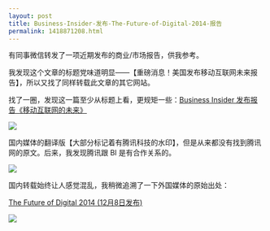 ```yaml
---
layout: post
title: Business-Insider-发布-The-Future-of-Digital-2014-报告
permalink: 1418871208.html
---
```


有同事微信转发了一项近期发布的商业/市场报告，供我参考。

我发现这个文章的标题党味道明显——【重磅消息！美国发布移动互联网未来报告】，所以又找了同样转载此文章的其它网站。

找了一圈，发现这一篇至少从标题上看，更规矩一些：[Business Insider 发布报告《移动互联网的未来》](http://www.domarketing.org/html/2014/report_1215/13101.html)

![](http://img.teamkn.com/i/GaDUCL3X.png@400w.png)


国内媒体的翻译版【大部分标记着有腾讯科技的水印】，但是从来都没有找到腾讯网的原文。后来，我发现腾讯跟 BI 是有合作关系的。


![](http://img.teamkn.com/i/qkgjw55s.png@400w.png)


国内转载始终让人感觉混乱，我稍微追溯了一下外国媒体的原始出处：

[The Future of Digital 2014 (12月8日发布)](http://www.businessinsider.com/the-future-of-digital-2014-slide-deck-2014-12?op=1)


![](http://img.teamkn.com/i/gqtMI5nW.png@400w.png)

